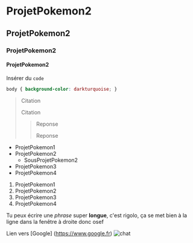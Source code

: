 # ProjetPokemon2 
## ProjetPokemon2
### ProjetPokemon2
#### ProjetPokemon2

Insérer du `code`
```css
body { background-color: darkturquoise; }
```

> Citation
> 
> Citation
> > Reponse
> > 
> > Reponse

* ProjetPokemon1
* ProjetPokemon2
    * SousProjetPokemon2
* ProjetPokemon3
* ProjetPokemon4

1. ProjetPokemon1
2. ProjetPokemon2
3. ProjetPokemon3
4. ProjetPokemon4

Tu peux écrire une *phrase* super **longue**, c'est rigolo, ça se met bien à la ligne dans la fenêtre à droite donc osef

Lien vers [Google] (https://www.google.fr)
![chat](https://www.google.fr/url?sa=i&rct=j&q=&esrc=s&source=images&cd=&cad=rja&uact=8&ved=&url=http%3A%2F%2Fwww.factslides.com%2Fs-Cats&bvm=bv.151325232,d.d24&psig=AFQjCNHLf4LIgkiZF-GulZxme776EgDxPA&ust=1491043123785038)